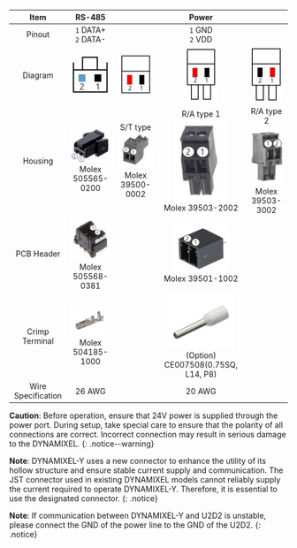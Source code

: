 
|     Item     |                            RS-485                   |         |                                           Power                                            | |
|:------------:|:-----------------------------------------------------:|:-------:|:------------------------------------------------------------------------------------------:|:--:|
|   Pinout     |                   `1` DATA+<br />`2` DATA-              |    |                                    `1` GND<br /> `2` VDD                                     | 
|  Diagram     | ![](/assets/images/dxl/y/molex_505565-0200_diagram.jpg) | ![](/assets/images/dxl/y/molex_39500-0002_diagram.jpg) | ![](/assets/images/dxl/y/molex_39503-2002_diagram.jpg) | ![](/assets/images/dxl/y/molex_39503-3002_diagram.jpg)  | 
|   Housing    | ![](/assets/images/dxl/y/molex_505565-0200.jpg)<br />Molex 505565-0200 |  S/T type<br />![](/assets/images/dxl/y/molex_39500-0002.jpg)<br />Molex 39500-0002       |  R/A type 1<br />![](/assets/images/dxl/y/molex_39503-2002.jpg)<br />Molex 39503-2002 | R/A type 2<br />![](/assets/images/dxl/y/molex_39503-3002.jpg)<br />Molex 39503-3002  | 
| PCB Header   | ![](/assets/images/dxl/y/molex_505568-0381.jpg)<br />Molex 505568-0381 |       |  ![](/assets/images/dxl/y/molex_39501-1002.jpg)<br />Molex 39501-1002 |                                     |
| Crimp Terminal | ![](/assets/images/dxl/y/molex_504185-1000.png)<br />Molex 504185-1000    |      |  ![](/assets/images/dxl/y/option_ce007508.png)<br />(Option) CE007508(0.75SQ, L14, P8) |                                     |    
| Wire Specification |                          26 AWG                           |                       |                    20 AWG                                           |                                      |

**Caution**: Before operation, ensure that 24V power is supplied through the power port. During setup, take special care to ensure that the polarity of all connections are correct. Incorrect connection may result in serious damage to the DYNAMIXEL.
{: .notice--warning}

**Note**: DYNAMIXEL-Y uses a new connector to enhance the utility of its hollow structure and ensure stable current supply and communication. The JST connector used in existing DYNAMIXEL models cannot reliably supply the current required to operate DYNAMIXEL-Y. Therefore, it is essential to use the designated connector.
{: .notice}

**Note**: If communication between DYNAMIXEL-Y and U2D2 is unstable, please connect the GND of the power line to the GND of the U2D2.
{: .notice}